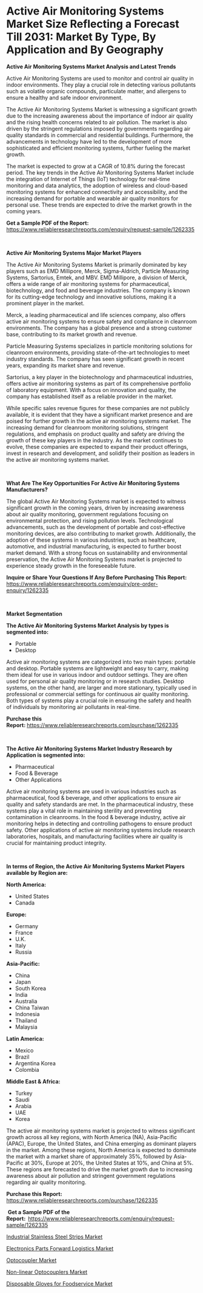 <p><h1>Active Air Monitoring Systems Market Size Reflecting a Forecast Till 2031: Market By Type, By Application and By Geography</h1></p><p><strong>Active Air Monitoring Systems Market Analysis and Latest Trends</strong></p>
<p><p>Active Air Monitoring Systems are used to monitor and control air quality in indoor environments. They play a crucial role in detecting various pollutants such as volatile organic compounds, particulate matter, and allergens to ensure a healthy and safe indoor environment.</p><p>The Active Air Monitoring Systems Market is witnessing a significant growth due to the increasing awareness about the importance of indoor air quality and the rising health concerns related to air pollution. The market is also driven by the stringent regulations imposed by governments regarding air quality standards in commercial and residential buildings. Furthermore, the advancements in technology have led to the development of more sophisticated and efficient monitoring systems, further fueling the market growth.</p><p>The market is expected to grow at a CAGR of 10.8% during the forecast period. The key trends in the Active Air Monitoring Systems Market include the integration of Internet of Things (IoT) technology for real-time monitoring and data analytics, the adoption of wireless and cloud-based monitoring systems for enhanced connectivity and accessibility, and the increasing demand for portable and wearable air quality monitors for personal use. These trends are expected to drive the market growth in the coming years.</p></p>
<p><strong>Get a Sample PDF of the Report:&nbsp;</strong> <a href="https://www.reliableresearchreports.com/enquiry/request-sample/1262335">https://www.reliableresearchreports.com/enquiry/request-sample/1262335</a></p>
<p>&nbsp;</p>
<p><strong>Active Air Monitoring Systems Major Market Players</strong></p>
<p><p>The Active Air Monitoring Systems Market is primarily dominated by key players such as EMD Millipore, Merck, Sigma-Aldrich, Particle Measuring Systems, Sartorius, Emtek, and MBV. EMD Millipore, a division of Merck, offers a wide range of air monitoring systems for pharmaceutical, biotechnology, and food and beverage industries. The company is known for its cutting-edge technology and innovative solutions, making it a prominent player in the market.</p><p>Merck, a leading pharmaceutical and life sciences company, also offers active air monitoring systems to ensure safety and compliance in cleanroom environments. The company has a global presence and a strong customer base, contributing to its market growth and revenue.</p><p>Particle Measuring Systems specializes in particle monitoring solutions for cleanroom environments, providing state-of-the-art technologies to meet industry standards. The company has seen significant growth in recent years, expanding its market share and revenue.</p><p>Sartorius, a key player in the biotechnology and pharmaceutical industries, offers active air monitoring systems as part of its comprehensive portfolio of laboratory equipment. With a focus on innovation and quality, the company has established itself as a reliable provider in the market.</p><p>While specific sales revenue figures for these companies are not publicly available, it is evident that they have a significant market presence and are poised for further growth in the active air monitoring systems market. The increasing demand for cleanroom monitoring solutions, stringent regulations, and emphasis on product quality and safety are driving the growth of these key players in the industry. As the market continues to evolve, these companies are expected to expand their product offerings, invest in research and development, and solidify their position as leaders in the active air monitoring systems market.</p></p>
<p>&nbsp;</p>
<p><strong>What Are The Key Opportunities For Active Air Monitoring Systems Manufacturers?</strong></p>
<p><p>The global Active Air Monitoring Systems market is expected to witness significant growth in the coming years, driven by increasing awareness about air quality monitoring, government regulations focusing on environmental protection, and rising pollution levels. Technological advancements, such as the development of portable and cost-effective monitoring devices, are also contributing to market growth. Additionally, the adoption of these systems in various industries, such as healthcare, automotive, and industrial manufacturing, is expected to further boost market demand. With a strong focus on sustainability and environmental preservation, the Active Air Monitoring Systems market is projected to experience steady growth in the foreseeable future.</p></p>
<p><strong>Inquire or Share Your Questions If Any Before Purchasing This Report:</strong> <a href="https://www.reliableresearchreports.com/enquiry/pre-order-enquiry/1262335">https://www.reliableresearchreports.com/enquiry/pre-order-enquiry/1262335</a></p>
<p>&nbsp;</p>
<p><strong>Market Segmentation</strong></p>
<p><strong>The Active Air Monitoring Systems Market Analysis by types is segmented into:</strong></p>
<p><ul><li>Portable</li><li>Desktop</li></ul></p>
<p><p>Active air monitoring systems are categorized into two main types: portable and desktop. Portable systems are lightweight and easy to carry, making them ideal for use in various indoor and outdoor settings. They are often used for personal air quality monitoring or in research studies. Desktop systems, on the other hand, are larger and more stationary, typically used in professional or commercial settings for continuous air quality monitoring. Both types of systems play a crucial role in ensuring the safety and health of individuals by monitoring air pollutants in real-time.</p></p>
<p><strong>Purchase this Report:&nbsp;</strong><a href="https://www.reliableresearchreports.com/purchase/1262335">https://www.reliableresearchreports.com/purchase/1262335</a></p>
<p>&nbsp;</p>
<p><strong>The Active Air Monitoring Systems Market Industry Research by Application is segmented into:</strong></p>
<p><ul><li>Pharmaceutical</li><li>Food & Beverage</li><li>Other Applications</li></ul></p>
<p><p>Active air monitoring systems are used in various industries such as pharmaceutical, food & beverage, and other applications to ensure air quality and safety standards are met. In the pharmaceutical industry, these systems play a vital role in maintaining sterility and preventing contamination in cleanrooms. In the food & beverage industry, active air monitoring helps in detecting and controlling pathogens to ensure product safety. Other applications of active air monitoring systems include research laboratories, hospitals, and manufacturing facilities where air quality is crucial for maintaining product integrity.</p></p>
<p>&nbsp;</p>
<p><strong>In terms of Region, the Active Air Monitoring Systems Market Players available by Region are:</strong></p>
<p>
    <p> <strong> North America: </strong>
        <ul>
            <li>United States</li>
            <li>Canada</li>
        </ul>
        </p> 
    <p> <strong> Europe: </strong>
        <ul>
            <li>Germany</li>
            <li>France</li>
            <li>U.K.</li>
            <li>Italy</li>
            <li>Russia</li>
        </ul>
        </p> 
    <p> <strong> Asia-Pacific: </strong>
        <ul>
            <li>China</li>
            <li>Japan</li>
            <li>South Korea</li>
            <li>India</li>
            <li>Australia</li>
            <li>China Taiwan</li>
            <li>Indonesia</li>
            <li>Thailand</li>
            <li>Malaysia</li>
        </ul>
        </p> 
    <p> <strong> Latin America: </strong>
        <ul>
            <li>Mexico</li>
            <li>Brazil</li>
            <li>Argentina Korea</li>
            <li>Colombia</li>
        </ul>
        </p> 
    <p> <strong> Middle East & Africa: </strong>
        <ul>
            <li>Turkey</li>
            <li>Saudi</li>
            <li>Arabia</li>
            <li>UAE</li>
            <li>Korea</li>
        </ul>
    </p>
    </p>
<p><p>The active air monitoring systems market is projected to witness significant growth across all key regions, with North America (NA), Asia-Pacific (APAC), Europe, the United States, and China emerging as dominant players in the market. Among these regions, North America is expected to dominate the market with a market share of approximately 35%, followed by Asia-Pacific at 30%, Europe at 20%, the United States at 10%, and China at 5%. These regions are forecasted to drive the market growth due to increasing awareness about air pollution and stringent government regulations regarding air quality monitoring.</p></p>
<p><strong>Purchase this Report: </strong><a href="https://www.reliableresearchreports.com/purchase/1262335">https://www.reliableresearchreports.com/purchase/1262335</a></p>
<p>&nbsp;<strong>Get a Sample PDF of the Report:&nbsp;&nbsp;</strong><a href="https://www.reliableresearchreports.com/enquiry/request-sample/1262335">https://www.reliableresearchreports.com/enquiry/request-sample/1262335</a></p>
<p><strong></strong></p>
<p><p><a href="https://github.com/Paul14Anderson63/Market-Research-Report-List-2/blob/main/industrial-stainless-steel-strips-market.md">Industrial Stainless Steel Strips Market</a></p><p><a href="https://medium.com/@cletaturner879789/electronics-parts-forward-logistics-market-comprehensive-assessment-by-type-application-and-f368acece7b2">Electronics Parts Forward Logistics Market</a></p><p><a href="https://issuu.com/reportprime-2/docs/optocoupler-market-size-2030.pptx">Optocoupler Market</a></p><p><a href="https://issuu.com/reportprime-2/docs/non-linear-optocouplers-market-size-2030.pptx">Non-linear Optocouplers Market</a></p><p><a href="https://github.com/mabutironaldo/Market-Research-Report-List-3/blob/main/disposable-gloves-for-foodservice-market.md">Disposable Gloves for Foodservice Market</a></p></p>